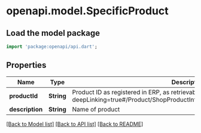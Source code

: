 # openapi.model.SpecificProduct

## Load the model package
```dart
import 'package:openapi/api.dart';
```

## Properties
Name | Type | Description | Notes
------------ | ------------- | ------------- | -------------
**productId** | **String** | Product ID as registered in ERP, as retrievable from <a href=\"?deepLinking=true#/Product/ShopProductInformation\">/api/Product/ShopProducts</a> | [optional] 
**description** | **String** | Name of product | [optional] 

[[Back to Model list]](../README.md#documentation-for-models) [[Back to API list]](../README.md#documentation-for-api-endpoints) [[Back to README]](../README.md)


